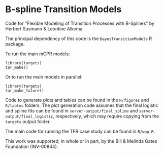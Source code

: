 # B-spline Transition Models

Code for "Flexible Modeling of Transition Processes with B-Splines" by Herbert Susmann & Leontine Alkema.

The principal dependency of this code is the `BayesTransitionModels` R package.

To run the main mCPR models:
```
library(targets)
tar_make()
```

Or to run the main models in parallel:
```
library(targets)
tar_make_future()
```

Code to generate plots and tables can be found in the `R/figures` and
`R/tables` folders. The plot generation code assumes that the final logistic
and spline fits can be found in `server-output/final_spline` and
`server-output/final_logistic`, respectively, which may require copying from
the `targets` output folder.

The main code for running the TFR case study can be found in `R/wpp.R`.

This work was supported, in whole or in part, by the Bill & Melinda Gates Foundation (INV-00844).

